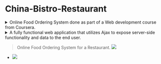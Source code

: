 # China-Bistro-Restaurant
 
 <details>
  <summary>Online Food Ordering System done as part of a Web development course from Coursera.</summary>
</details>
<details>
  <summary>A fully functional web application that utilizes Ajax to expose server-side functionality and data to the end user.</summary>
</details>


> Online Food Ordering System for a Restaurant. <a href=https://github.com/Polkam-Vineeth/WebApp-Projects/tree/CoolWebBranch> <img src=https://img.shields.io/badge/Source_Code-important> </a>
 
 - <a href=https://polkam-vineeth.github.io/China-Bistro-Restaurant/Module-5/index.html>
     <img src=https://img.shields.io/badge/Order_Now-brightgreen>
 </a>
